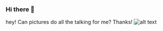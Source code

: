 ### Hi there 👋

<!--
**iiShreya/iiShreya** is a ✨ _special_ ✨ repository because its `README.md` (this file) appears on your GitHub profile.

Here are some ideas to get you started:

- 🔭 I’m currently working on ...
- 🌱 I’m currently learning ...
- 👯 I’m looking to collaborate on ...
- 🤔 I’m looking for help with ...
- 💬 Ask me about ...
- 📫 How to reach me: ...
- 😄 Pronouns: ...
- ⚡ Fun fact: ...
-->
hey!
Can pictures do all the talking for me?
Thanks!
![alt text](https://w0.peakpx.com/wallpaper/803/135/HD-wallpaper-dark-logo-dark-netflix-dark-season-dark-web-series-german-sci-fi-thriller.jpg)
